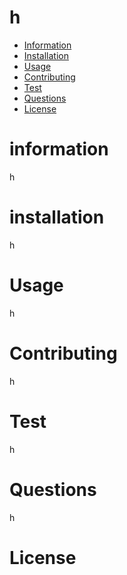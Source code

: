 # h
   
  * [Information](#information)
  * [Installation](#installation)
  * [Usage](#usage)
  * [Contributing](#contributing)
  * [Test](#test)
  * [Questions](#questions)
  * [License](#license)
  
  # information
  h
  # installation
  h
  # Usage
  h
  # Contributing
  h
  # Test 
  h
  # Questions
  h
  # License
   
  
  